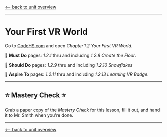 [<-- back to unit overview](README.md)

---

# Your First VR World


Go to [CodeHS.com](https://www.codehs.com) and open _Chapter 1.2 Your First VR World_.

__🍎 Must Do__ pages: _1.2.1_ thru and including _1.2.8 Create the Floor_.

__🥳 Should Do__ pages: _1.2.9_ thru and including _1.2.10 Snowflakes_

__🤯 Aspire To__ pages: _1.2.11_ thru and including _1.2.13 Learning VR Badge_.


---

## ⭐ Mastery Check ⭐
Grab a paper copy of the _Mastery Check_ for this lesson, fill it out, and hand it to Mr. Smith when you're done.

---
[<-- back to unit overview](README.md)
